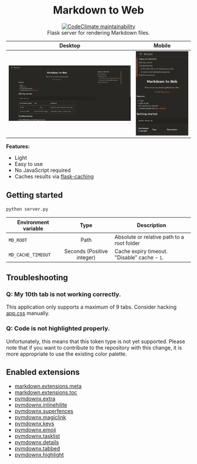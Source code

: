 <p align="center">
    <h1 align="center">Markdown to Web</h1>
    <p align="center">
        <a href="https://codeclimate.com/github/arichr/md2web/maintainability"><img src="https://api.codeclimate.com/v1/badges/f54cb532f29a1392899b/maintainability" alt="CodeClimate maintainability" /></a>
        <br />
        Flask server for rendering Markdown files.
    </p>
</p>

| Desktop | Mobile |
|---------|--------|
| ![Desktop image](readme_files/desktop.png) | ![Mobile image](readme_files/mobile.png) |

**Features:**

* Light
* Easy to use
* No JavaScript required
* Caches results via [flask-caching](https://github.com/pallets-eco/flask-caching)

## Getting started

```bash
python server.py
```

| Environment variable | Type | Description |
|----------------------|:----:|-------------|
| `MD_ROOT`            | Path | Absolute or relative path to a root folder |
| `MD_CACHE_TIMEOUT`   | Seconds (Positive integer) | Cache expiry timeout. "Disable" cache - `1`. |

## Troubleshooting

### Q: My 10th tab is not working correctly.

This application only supports a maximum of 9 tabs. Consider hacking [app.css](static/app.css) manually.

### Q: Code is not highlighted properly.

Unfortunately, this means that this token type is not yet supported.
Please note that if you want to contribute to the repository with this change, it is more appropriate to use the existing color palette.

## Enabled extensions

* [markdown.extensions.meta](https://python-markdown.github.io/extensions/meta/)
* [markdown.extensions.toc](https://python-markdown.github.io/extensions/toc/)
* [pymdownx.extra](https://facelessuser.github.io/pymdown-extensions/extensions/extra/)
* [pymdownx.inlinehilite](https://facelessuser.github.io/pymdown-extensions/extensions/inlinehilite/)
* [pymdownx.superfences](https://facelessuser.github.io/pymdown-extensions/extensions/superfences/)
* [pymdownx.magiclink](https://facelessuser.github.io/pymdown-extensions/extensions/magiclink/)
* [pymdownx.keys](https://facelessuser.github.io/pymdown-extensions/extensions/keys/)
* [pymdownx.emoji](https://facelessuser.github.io/pymdown-extensions/extensions/emoji/)
* [pymdownx.tasklist](https://facelessuser.github.io/pymdown-extensions/extensions/tasklist/)
* [pymdownx.details](https://facelessuser.github.io/pymdown-extensions/extensions/details/)
* [pymdownx.tabbed](https://facelessuser.github.io/pymdown-extensions/extensions/tabbed/)
* [pymdownx.highlight](https://facelessuser.github.io/pymdown-extensions/extensions/highlight/)
